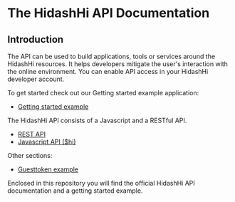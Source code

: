 # The HidashHi API Documentation

## Introduction

The API can be used to build applications, tools or services around the HidashHi resources. It helps developers mitigate the user's interaction with the online environment. You can enable API access in your HidashHi developer account.  

To get started check out our Getting started example application:
 - [Getting started example](examples/getting-started-example/)
  
The HidashHi API consists of a Javascript and a RESTful API.

- [REST API](rest.md)
- [Javascript API ($hi)](js.md)

Other sections:  

- [Guesttoken example](examples/guest_token_guide.md)

Enclosed in this repository you will find the official HidashHi API documentation and a getting started example.
